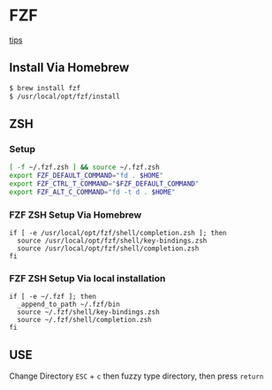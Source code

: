 # FZF
[tips](https://mike.place/2017/fzf-fd/)

## Install Via Homebrew
```bash
$ brew install fzf
$ /usr/local/opt/fzf/install
```
## ZSH
### Setup
```bash
[ -f ~/.fzf.zsh ] && source ~/.fzf.zsh
export FZF_DEFAULT_COMMAND="fd . $HOME"
export FZF_CTRL_T_COMMAND="$FZF_DEFAULT_COMMAND"
export FZF_ALT_C_COMMAND="fd -t d . $HOME"
```

### FZF ZSH Setup Via Homebrew
```
if [ -e /usr/local/opt/fzf/shell/completion.zsh ]; then
  source /usr/local/opt/fzf/shell/key-bindings.zsh
  source /usr/local/opt/fzf/shell/completion.zsh
fi
```

### FZF ZSH Setup Via local installation
```
if [ -e ~/.fzf ]; then
  _append_to_path ~/.fzf/bin
  source ~/.fzf/shell/key-bindings.zsh
  source ~/.fzf/shell/completion.zsh
fi
```

## USE
Change Directory
`ESC` + `c` then fuzzy type directory, then press `return`
